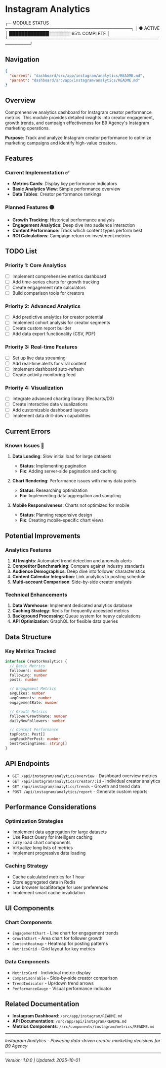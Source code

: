# Instagram Analytics

┌─ MODULE STATUS ─────────────────────────────────────────┐
│ ● ACTIVE    │ █████████████░░░░░░░ 65% COMPLETE       │
└─────────────────────────────────────────────────────────┘

## Navigation

```json
{
  "current": "dashboard/src/app/instagram/analytics/README.md",
  "parent": "dashboard/src/app/instagram/analytics/README.md"
}
```

## Overview

Comprehensive analytics dashboard for Instagram creator performance metrics. This module provides detailed insights into creator engagement, growth trends, and campaign effectiveness for B9 Agency's Instagram marketing operations.

**Purpose**: Track and analyze Instagram creator performance to optimize marketing campaigns and identify high-value creators.

## Features

### Current Implementation ✅
- **Metrics Cards**: Display key performance indicators
- **Basic Analytics View**: Simple performance overview
- **Data Tables**: Creator performance rankings

### Planned Features 🟡
- **Growth Tracking**: Historical performance analysis
- **Engagement Analytics**: Deep dive into audience interaction
- **Content Performance**: Track which content types perform best
- **ROI Calculations**: Campaign return on investment metrics

## TODO List

### Priority 1: Core Analytics
- [ ] Implement comprehensive metrics dashboard
- [ ] Add time-series charts for growth tracking
- [ ] Create engagement rate calculators
- [ ] Build comparison tools for creators

### Priority 2: Advanced Analytics
- [ ] Add predictive analytics for creator potential
- [ ] Implement cohort analysis for creator segments
- [ ] Create custom report builder
- [ ] Add data export functionality (CSV, PDF)

### Priority 3: Real-time Features
- [ ] Set up live data streaming
- [ ] Add real-time alerts for viral content
- [ ] Implement dashboard auto-refresh
- [ ] Create activity monitoring feed

### Priority 4: Visualization
- [ ] Integrate advanced charting library (Recharts/D3)
- [ ] Create interactive data visualizations
- [ ] Add customizable dashboard layouts
- [ ] Implement data drill-down capabilities

## Current Errors

### Known Issues 🐛
1. **Data Loading**: Slow initial load for large datasets
   - **Status**: Implementing pagination
   - **Fix**: Adding server-side pagination and caching

2. **Chart Rendering**: Performance issues with many data points
   - **Status**: Researching optimization
   - **Fix**: Implementing data aggregation and sampling

3. **Mobile Responsiveness**: Charts not optimized for mobile
   - **Status**: Planning responsive design
   - **Fix**: Creating mobile-specific chart views

## Potential Improvements

### Analytics Features
1. **AI Insights**: Automated trend detection and anomaly alerts
2. **Competitor Benchmarking**: Compare against industry standards
3. **Audience Demographics**: Deep dive into follower characteristics
4. **Content Calendar Integration**: Link analytics to posting schedule
5. **Multi-account Comparison**: Side-by-side creator analysis

### Technical Enhancements
1. **Data Warehouse**: Implement dedicated analytics database
2. **Caching Strategy**: Redis for frequently accessed metrics
3. **Background Processing**: Queue system for heavy calculations
4. **API Optimization**: GraphQL for flexible data queries

## Data Structure

### Key Metrics Tracked
```typescript
interface CreatorAnalytics {
  // Basic Metrics
  followers: number
  following: number
  posts: number

  // Engagement Metrics
  avgLikes: number
  avgComments: number
  engagementRate: number

  // Growth Metrics
  followerGrowthRate: number
  dailyNewFollowers: number

  // Content Performance
  topPosts: Post[]
  avgReachPerPost: number
  bestPostingTimes: string[]
}
```

## API Endpoints

- `GET /api/instagram/analytics/overview` - Dashboard overview metrics
- `GET /api/instagram/analytics/creator/:id` - Individual creator analytics
- `GET /api/instagram/analytics/trends` - Growth and trend data
- `POST /api/instagram/analytics/report` - Generate custom reports

## Performance Considerations

### Optimization Strategies
- Implement data aggregation for large datasets
- Use React Query for intelligent caching
- Lazy load chart components
- Virtualize long lists of metrics
- Implement progressive data loading

### Caching Strategy
- Cache calculated metrics for 1 hour
- Store aggregated data in Redis
- Use browser localStorage for user preferences
- Implement smart cache invalidation

## UI Components

### Chart Components
- `EngagementChart` - Line chart for engagement trends
- `GrowthChart` - Area chart for follower growth
- `ContentHeatmap` - Heatmap for posting patterns
- `MetricsGrid` - Grid layout for key metrics

### Data Components
- `MetricsCard` - Individual metric display
- `ComparisonTable` - Side-by-side creator comparison
- `TrendIndicator` - Up/down trend arrows
- `PerformanceGauge` - Visual performance indicator

## Related Documentation

- **Instagram Dashboard**: `/src/app/instagram/README.md`
- **API Documentation**: `/src/app/api/instagram/README.md`
- **Metrics Components**: `/src/components/instagram/metrics/README.md`

---

*Instagram Analytics - Powering data-driven creator marketing decisions for B9 Agency*

---

_Version: 1.0.0 | Updated: 2025-10-01_